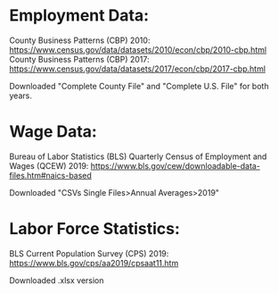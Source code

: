 # Employment Data:
County Business Patterns (CBP) 2010: https://www.census.gov/data/datasets/2010/econ/cbp/2010-cbp.html  
County Business Patterns (CBP) 2017: https://www.census.gov/data/datasets/2017/econ/cbp/2017-cbp.html  

Downloaded "Complete County File" and "Complete U.S. File" for both years.  

# Wage Data:
Bureau of Labor Statistics (BLS) Quarterly Census of Employment and Wages (QCEW) 2019: https://www.bls.gov/cew/downloadable-data-files.htm#naics-based  

Downloaded "CSVs Single Files>Annual Averages>2019"  

# Labor Force Statistics:  
BLS Current Population Survey (CPS) 2019: https://www.bls.gov/cps/aa2019/cpsaat11.htm  

Downloaded .xlsx version

